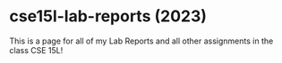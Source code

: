 # cse15l-lab-reports (2023)
This is a page for all of my Lab Reports and all other assignments in the class CSE 15L!
